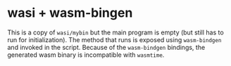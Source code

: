 # wasi + wasm-bingen

This is a copy of `wasi/mybin` but the main program is empty (but still has to run for initialization).
The method that runs is exposed using `wasm-bindgen` and invoked in the script.
Because of the `wasm-bindgen` bindings, the generated wasm binary is incompatible with `wasmtime`.
